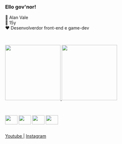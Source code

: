 ### Ello gov'nor!

🎃 Alan Vale <br>
🎈 15y <br>
❤ Desenvolverdor front-end e game-dev <br>

##
<br>
<div>
  <a href="https://github.com/alaanvv">
  <img height="180em" src="https://github-readme-stats.vercel.app/api/?username=alaanvv&show_icons=true&theme=nord&include_all_comits=true&count_private=true"/>
  <img height="180em" src="https://github-readme-stats.vercel.app/api/top-langs/?username=alaanvv&layout=compact&langs-count=16&theme=nord"/>
</div>
  
##
  
<div style="display: inline-block"><br>
  <img align="center" width="40" height="30" src="https://cdn.jsdelivr.net/gh/devicons/devicon/icons/html5/html5-original.svg" />
  <img align="center" width="40" height="30" src="https://cdn.jsdelivr.net/gh/devicons/devicon/icons/css3/css3-original.svg" />
  <img align="center" width="40" height="30" src="https://cdn.jsdelivr.net/gh/devicons/devicon/icons/javascript/javascript-original.svg" />
  <img align="center" width="40" height="30" src="https://cdn.jsdelivr.net/gh/devicons/devicon/icons/python/python-original.svg" />
</div>
  
##
  
<div>
  <a href="https://youtube/alaanvv" target="_blank"> Youtube </a> | <a href="https://instagram.com/alaan_vv"> Instagram <a>
</div>  
